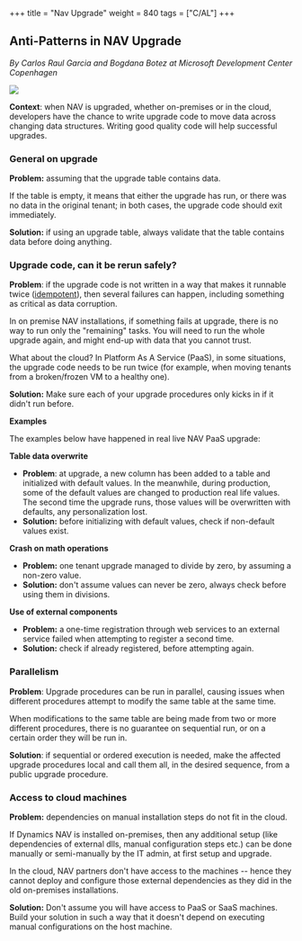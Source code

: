 +++
title = "Nav Upgrade"
weight = 840
tags = ["C/AL"]
+++
## Anti-Patterns in NAV Upgrade

_By Carlos Raul Garcia and Bogdana Botez at Microsoft Development Center Copenhagen_

[![ ][image0]][anchor0]

**Context**: when NAV is upgraded, whether on-premises or in the cloud, developers have the chance to write upgrade code to move data across changing data structures. Writing good quality code will help successful upgrades.

### General on upgrade

**Problem:** assuming that the upgrade table contains data.

If the table is empty, it means that either the upgrade has run, or there was no data in the original tenant; in both cases, the upgrade code should exit immediately.

**Solution:** if using an upgrade table, always validate that the table contains data before doing anything.

### Upgrade code, can it be rerun safely?

**Problem**: if the upgrade code is not written in a way that makes it runnable twice ([idempotent][anchor1]), then several failures can happen, including something as critical as data corruption.

In on premise NAV installations, if something fails at upgrade, there is no way to run only the "remaining" tasks. You will need to run the whole upgrade again, and might end-up with data that you cannot trust.

What about the cloud? In Platform As A Service (PaaS), in some situations, the upgrade code needs to be run twice (for example, when moving tenants from a broken/frozen VM to a healthy one).

**Solution:** Make sure each of your upgrade procedures only kicks in if it didn't run before.

**Examples**

The examples below have happened in real live NAV PaaS upgrade:

**Table data overwrite**

* **Problem**: at upgrade, a new column has bee­n added to a table and initialized with default values. In the meanwhile, during production, some of the default values are changed to production real life values. The second time the upgrade runs, those values will be overwritten with defaults, any personalization lost.
* **Solution:** before initializing with default values, check if non-default values exist.

**Crash on math operations**

* **Problem:** one tenant upgrade managed to divide by zero, by assuming a non-zero value.
* **Solution:** don't assume values can never be zero, always check before using them in divisions.

**Use of external components**

* **Problem:** a one-time registration through web services to an external service failed when attempting to register a second time.
* **Solution:** check if already registered, before attempting again.

### Parallelism

**Problem**: Upgrade procedures can be run in parallel, causing issues when different procedures attempt to modify the same table at the same time.

When modifications to the same table are being made from two or more different procedures, there is no guarantee on sequential run, or on a certain order they will be run in.

**Solution**: if sequential or ordered execution is needed, make the affected upgrade procedures local and call them all, in the desired sequence, from a public upgrade procedure.

### Access to cloud machines

**Problem:** dependencies on manual installation steps do not fit in the cloud.

If Dynamics NAV is installed on-premises, then any additional setup (like dependencies of external dlls, manual configuration steps etc.) can be done manually or semi-manually by the IT admin, at first setup and upgrade.

In the cloud, NAV partners don't have access to the machines -- hence they cannot deploy and configure those external dependencies as they did in the old on-premises installations.

**Solution:** Don't assume you will have access to PaaS or SaaS machines. Build your solution in such a way that it doesn't depend on executing manual configurations on the host machine.



[anchor0]: upgrade.png
[anchor1]: http://stackoverflow.com/questions/1077412/what-is-an-idempotent-operation#1077421


[image0]: upgrade.png

